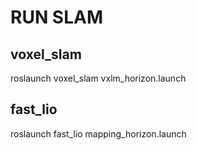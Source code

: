 # RUN SLAM

## voxel_slam
roslaunch voxel_slam vxlm_horizon.launch

## fast_lio
roslaunch fast_lio mapping_horizon.launch